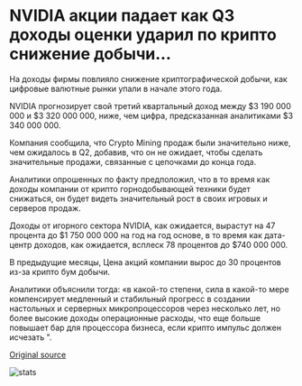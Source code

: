 # NVIDIA акции падает как Q3 доходы оценки ударил по крипто снижение добычи...

На доходы фирмы повлияло снижение криптографической добычи, как цифровые валютные рынки упали в начале этого года.

NVIDIA прогнозирует свой третий квартальный доход между $3 190 000 000 и $3 320 000 000, ниже, чем цифра, предсказанная аналитиками $3 340 000 000.

Компания сообщила, что Crypto Mining продаж были значительно ниже, чем ожидалось в Q2, добавив, что он не ожидает, чтобы сделать значительные продажи, связанные с цепочками до конца года.

Аналитики опрошенных по факту предположил, что в то время как доходы компании от крипто горнодобывающей техники будет снижаться, он будет видеть значительный рост в своих игровых и серверов продаж.

Доходы от игорного сектора NVIDIA, как ожидается, вырастут на 47 процента до $1 750 000 000 на год на год основе, в то время как дата-центр доходов, как ожидается, всплеск 78 процентов до $740 000 000.

В предыдущие месяцы, Цена акций компании вырос до 30 процентов из-за крипто бум добычи.

Аналитики объяснили тогда: «в какой-то степени, сила в какой-то мере компенсирует медленный и стабильный прогресс в создании настольных и серверных микропроцессоров через несколько лет, но более высокие доходы операционные расходы, что еще больше повышает бар для процессора бизнеса, если крипто импульс должен исчезать ".

[Original source](https://cointelegraph.com/news/nvidia-stock-falls-as-q3-revenue-estimates-hit-by-crypto-mining-decline)

![stats](https://c.statcounter.com/11760860/0/a89fa40b/1/ "stats")
